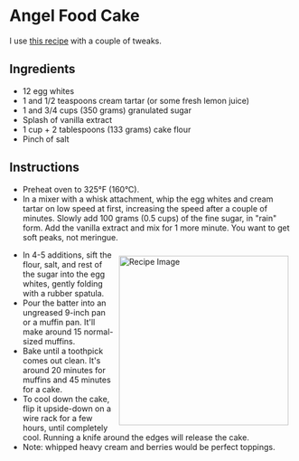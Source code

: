 # Angel Food Cake 

I use <a href="https://sallysbakingaddiction.com/angel-food-cake/" target="_blank"> this recipe</a> with a couple of tweaks. 

## Ingredients
- 12 egg whites
- 1 and 1/2 teaspoons cream tartar (or some fresh lemon juice)
- 1 and 3/4 cups (350 grams) granulated sugar
- Splash of vanilla extract
- 1 cup + 2 tablespoons (133 grams) cake flour
- Pinch of salt


## Instructions
- Preheat oven to 325°F (160°C).
- In a mixer with a whisk attachment, whip the egg whites and cream tartar on low speed at first, increasing the speed after a couple of minutes. Slowly add 100 grams (0.5 cups) of the fine sugar, in "rain" form. Add the vanilla extract and mix for 1 more minute. You want to get soft peaks, not meringue. 
<img src="AngelFoodCake.jpg" alt="Recipe Image" width = "300" height = "auto" style="margin:10px" align = "right">

- In 4-5 additions, sift the flour, salt, and rest of the sugar into the egg whites, gently folding with a rubber spatula.
- Pour the batter into an ungreased 9-inch pan or a muffin pan. It'll make around 15 normal-sized muffins.
- Bake until a toothpick comes out clean. It's around 20 minutes for muffins and 45 minutes for a cake.
- To cool down the cake, flip it upside-down on a wire rack for a few hours, until completely cool. Running a knife around the edges will release the cake.
- Note: whipped heavy cream and berries would be perfect toppings.


